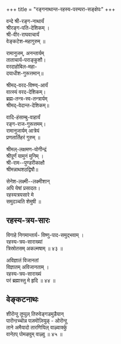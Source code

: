 +++
title = "रङ्गनाथान्त-रहस्य-परम्परा-सङ्क्षेपः"
+++

वन्दे श्री-रङ्ग-नाथार्यं  
श्रीरङ्ग-पति-देशिकम् ।  
श्री-वीर-राघवाचार्यं  
वेङ्कटेश-महागुरुम् ॥

रामानुजम्, अनन्तार्यम्  
ताताचार्य-पराङ्कुशौ।  
वरदाहोबिल-महा-  
दयाधीश-गुरूत्तमान्॥  

श्रीमद्-वरद-विष्ण्व्-आर्यं  
वात्स्यं वरद-देशिकम्।  
ब्रह्म-तन्त्र-स्व-तन्त्रार्यम्  
श्रीमद्-वेदान्त-देशिकम्॥  

वादि-हंसाम्बु-वाहार्यं  
रङ्ग-राज-गुरूत्तमम्।  
रामानुजार्यम् आत्रेयं  
प्रणतार्तिहरं गुरुम् ॥

श्रीमल्-लक्षमण-योगीन्द्रं  
श्रीपूर्णं यामुनं मुनिम् ।  
श्री-राम--पुण्डरीकाक्षौ  
श्रीमन्नाथशठद्विषौ॥

सेनेश-लक्ष्मी--लक्ष्मीशान्  
अपि येषां प्रसादतः।  
रहस्यत्रयसारे मे  
समुदञ्चति शेमुषी ॥

## रहस्य-त्रय-सारः
विगाहे निगमान्तार्य-  विष्णु-पाद-समुद्भवाम् ।  
रहस्य-त्रय-साराख्यां  
त्रिस्रोतसम् अकल्मषाम् ॥ ४३ ॥

अविज्ञातं विजानतां  
विज्ञातम् अविजानताम् ।  
रहस्य-त्रय-साराख्यं  
परं ब्रह्मास्तु मे हृदि ॥ ४४ ॥

## वेङ्कटनाथः
शीरॊन्ऱु तूप्पुल् तिरुवेङ्गडमुडैयान्  
पारॊन्ऱच्चॊन्न पज़मॊज़ियुऴ् - ओरॊन्ऱु  
ताने अमैयादो तारणियिल् वाऴ्वार्क्कु  
वानेऱप् पोमऴवुम् वाऴ्वु ॥ ४५ ॥
